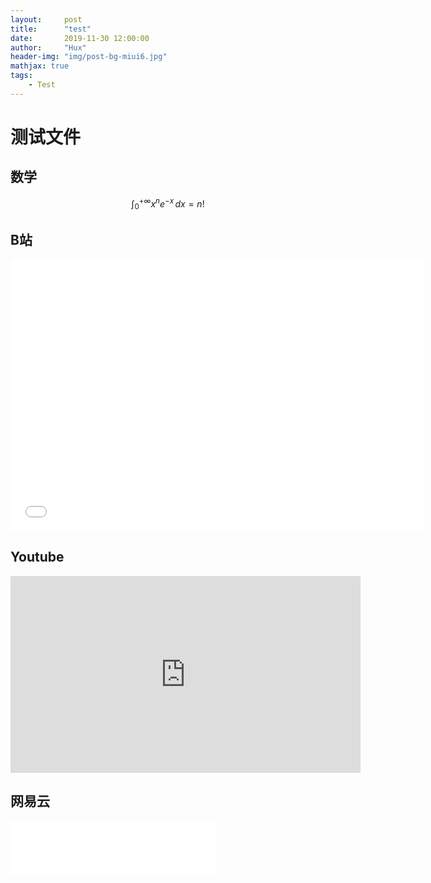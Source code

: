 ```yaml
---
layout:     post
title:      "test"
date:       2019-11-30 12:00:00
author:     "Hux"
header-img: "img/post-bg-miui6.jpg"
mathjax: true
tags:
    - Test
---
```


# 测试文件  
## 数学

$$ \int_0^{+\infty} x^n e^{-x} \,dx = n! $$

## B站  

<iframe width="660" height="435" src="//player.bilibili.com/player.html?aid=21061574&cid=34548366&page=1" scrolling="no" border="0" frameborder="0" framespacing="0" allowfullscreen="true"> </iframe>  

## Youtube  

<iframe width="560" height="315" src="https://www.youtube.com/embed/tlzJ_ZSkhC0" frameborder="0" allow="accelerometer; autoplay; encrypted-media; gyroscope; picture-in-picture" allowfullscreen></iframe>  

## 网易云  

<iframe frameborder="no" border="0" marginwidth="0" marginheight="0" width="330" height="86" src="//music.163.com/outchain/player?type=2&id=426027475&auto=0&height=66"></iframe>  
